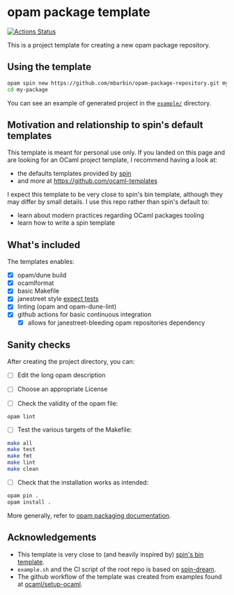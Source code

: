 # opam package template

[![Actions Status](https://github.com/mbarbin/opam-package-template/workflows/CI/badge.svg)](https://github.com/mbarbin/opam-package-template/actions)

This is a project template for creating a new opam package repository.

## Using the template

```bash
opam spin new https://github.com/mbarbin/opam-package-repository.git my-package
cd my-package
```

You can see an example of generated project in the [`example/`](example/) directory.

## Motivation and relationship to spin's default templates

This template is meant for personal use only. If you landed on this
page and are looking for an OCaml project template, I recommend having
a look at:

- the defaults templates provided by [spin](https://github.com/tmattio/spin)
- and more at https://github.com/ocaml-templates

I expect this template to be very close to spin's bin template,
although they may differ by small details. I use this repo rather than
spin's default to:

- learn about modern practices regarding OCaml packages tooling
- learn how to write a spin template

## What's included

The templates enables:

- [X] opam/dune build
- [X] ocamlformat
- [X] basic Makefile
- [X] janestreet style [expect tests](https://github.com/janestreet/ppx_expect)
- [X] linting (opam and opam-dune-lint)
- [X] github actions for basic continuous integration
  - [X] allows for janestreet-bleeding opam repositories dependency

## Sanity checks

After creating the project directory, you can:

- [ ] Edit the long opam description

- [ ] Choose an appropriate License

- [ ] Check the validity of the opam file:
```bash
opam lint
```

- [ ] Test the various targets of the Makefile:
```bash
make all
make test
make fmt
make lint
make clean
```

- [ ] Check that the installation works as intended:
```bash
opam pin .
opam install .
```

More generally, refer to [opam packaging documentation](https://opam.ocaml.org/doc/Packaging.html).

## Acknowledgements

- This template is very close to (and heavily inspired by) [spin's bin template](https://github.com/tmattio/spin/tree/main/template/bin).
- `example.sh` and the CI script of the root repo is based on [spin-dream](https://github.com/ocaml-templates/spin-dream).
- The github workflow of the template was created from examples found at [ocaml/setup-ocaml](https://github.com/ocaml/setup-ocaml).
